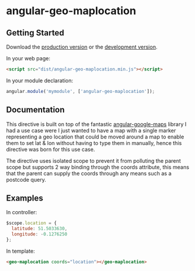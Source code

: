 # angular-geo-maplocation

## Getting Started

Download the [production version][min] or the [development version][max].

[min]: https://raw.github.com/stavinski/jquery-angular-geo-maplocation/master/dist/angular-angular-geo-maplocation.min.js
[max]: https://raw.github.com/stavinski/jquery-angular-geo-maplocation/master/dist/angular-angular-geo-maplocation.js

In your web page:

```html
<script src="dist/angular-geo-maplocation.min.js"></script>
```
In your module declaration:

```js
angular.module('mymodule', ['angular-geo-maplocation']);
```

## Documentation

This directive is built on top of the fantastic [angular-google-maps](http://angular-google-maps.org/) library I had a use case were I just wanted to have a map with a single marker representing a geo location that could be moved around a map to enable them to set lat & lon without having to type them in manually, hence this directive was born for this use case.

The directive uses isolated scope to prevent it from polluting the parent scope but supports 2 way binding through the coords attribute, this means that the parent can supply the coords through any means such as a postcode query.

## Examples

In controller:

```js
$scope.location = {
  latitude: 51.5033630,
  longitude: -0.1276250
};
```
In template:

```html
<geo-maplocation coords="location"></geo-maplocation>
```